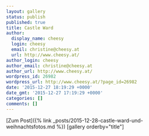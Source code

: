 ```yaml
---
layout: gallery
status: publish
published: true
title: Castle Ward
author:
  display_name: cheesy
  login: cheesy
  email: christine@cheesy.at
  url: http://www.cheesy.at/
author_login: cheesy
author_email: christine@cheesy.at
author_url: http://www.cheesy.at/
wordpress_id: 26982
wordpress_url: http://www.cheesy.at/?page_id=26982
date: '2015-12-27 18:19:29 +0000'
date_gmt: '2015-12-27 17:19:29 +0000'
categories: []
comments: []
---
```


[Zum Post]({% link _posts/2015-12-28-castle-ward-und-weihnachtsfotos.md %})
[gallery orderby="title"]
